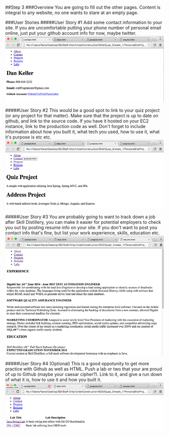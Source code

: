 ##Step 3
###Overview
You are going to fill out the other pages. Content is integral to any website, no one wants to stare at an empty page.

###User Stories
#####User Story #1
Add some contact information to your site. If you are uncomfortable putting your phone number of personal email online, just put your github account info for now, maybe twitter.  
![Contact example](contactExample.png)  

#####User Story #2
This would be a good spot to link to your quiz project (or any project for that matter).  Make sure that the project is up to date on github, and link to the source code. If you have it hosted on your EC2 instance, link to the production code as well. Don't forget to include information about how you built it, what tech you used, how to use it, what it's purpose is etc etc.  
![Project example](projectsExample.png)  

#####User Story #3
You are probably going to want to track down a job after Skill Distillery, you can make it easier for potential employers to check you out by posting resume info on your site. If you don't want to post you contact info that's fine, but list your work experience, skills, education etc.  
![Resume example](resumeExample.png)

#####User Story #4
(Optional) This is a good oppotunity to get more practice with Github as well as HTML. Push a lab or two that your are proud of up to Github (maybe your caesar cipher?). Link to it, and give a run down of what it is, how to use it and how you built it.
![Labs example](labsExample.png)  
